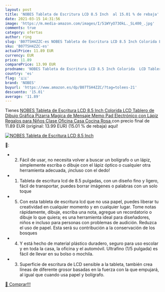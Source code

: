 ```yaml
---
layout: post
title: 'NOBES Tableta de Escritura LCD 8.5 Inch  al 15.01 % de rebaja'
date: 2021-03-15 14:31:56
image: 'https://m.media-amazon.com/images/I/51WYyO73OkL._SL400_.jpg'
comments: true
category: ofertas
author: ring
slug: 'B07TSH4ZZC-es NOBES Tableta de Escritura LCD 8.5 Inch Colorida LCD...'
sku: 'B07TSH4ZZC-es'
actualPrice: 11.89 EUR
currency: EUR
price: 11.89
comparePrice: 13.99 EUR
prodname: 'NOBES Tableta de Escritura LCD 8.5 Inch Colorida  LCD Tablero de Dibujo Gráfica Pizarra Magica de Mensaje Memo Pad Electrónico con Lápiz Regalos para Niños Clase Oficina Casa Cocina  Rosa '
country: 'es'
flag: '🇪🇸'
brand: 'NOBES'
buyurl: 'https://www.amazon.es/dp/B07TSH4ZZC/?tag=tolees-21'
descuento: '15.01'
average: '11.89'
---
```


Tienes [NOBES Tableta de Escritura LCD 8.5 Inch Colorida  LCD Tablero de Dibujo Gráfica Pizarra Magica de Mensaje Memo Pad Electrónico con Lápiz Regalos para Niños Clase Oficina Casa Cocina  Rosa ](https://www.amazon.es/dp/B07TSH4ZZC/?tag=tolees-21) con precio final de  11.89 EUR (original: 13.99 EUR) (15.01 %  de rebaja) aqui!

[![NOBES Tableta de Escritura LCD 8.5 Inch ](https://m.media-amazon.com/images/I/51WYyO73OkL._SL400_.jpg)](https://www.amazon.es/dp/B07TSH4ZZC/?tag=tolees-21)

🔎:

- 2. Fácil de usar, no necesita volver a buscar un bolígrafo o un lápiz, simplemente escriba o dibuje con el lápiz óptico o cualquier otra herramienta adecuada, ¡incluso con el dedo!
- 1. Tableta de escritura lcd de 8.5 pulgadas, con un diseño fino y ligero, fácil de transportar, puedes borrar imágenes o palabras con un solo toque
- 5. Con esta tableta de escritura lcd que no usa papel, puedes liberar tu creatividad en cualquier momento y en cualquier lugar. Tome notas rápidamente, dibuje, escriba una nota, agregue un recordatorio o dibuje lo que quiera; es una herramienta ideal para diseñadores, niños e incluso para personas con problemas de audición. Reduzca el uso de papel. Esta será su contribución a la conservación de los bosques
- 4. Y está hecho de material plástico duradero, seguro para uso escolar y en toda la casa, la oficina y el automóvil. Ultrafino (1/5 pulgada) es fácil de llevar en su bolso o mochila.
- 3. Superficie de escritura de LCD sensible a la tableta, también crea líneas de diferente grosor basadas en la fuerza con la que empujará, al igual que cuando usa papel y bolígrafo.

[🛒 Comprar!!!](https://www.amazon.es/dp/B07TSH4ZZC/?tag=tolees-21)
